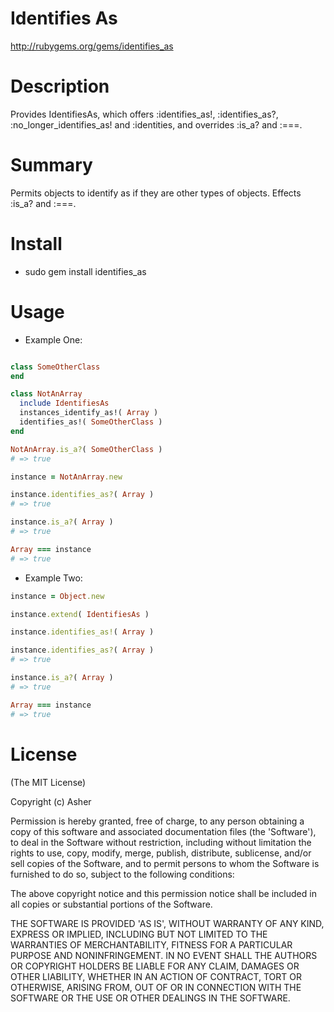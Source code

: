 # Identifies As #

http://rubygems.org/gems/identifies_as

# Description #

Provides IdentifiesAs, which offers :identifies_as!, :identifies_as?, :no_longer_identifies_as! and :identities, and overrides :is_a? and :===.

# Summary #

Permits objects to identify as if they are other types of objects. Effects :is_a? and :===.

# Install #

* sudo gem install identifies_as

# Usage #

* Example One:

```ruby

class SomeOtherClass
end

class NotAnArray
  include IdentifiesAs
  instances_identify_as!( Array )
  identifies_as!( SomeOtherClass )
end

NotAnArray.is_a?( SomeOtherClass )
# => true

instance = NotAnArray.new

instance.identifies_as?( Array )
# => true

instance.is_a?( Array )
# => true

Array === instance
# => true
```

* Example Two:

```ruby
instance = Object.new

instance.extend( IdentifiesAs )

instance.identifies_as!( Array )

instance.identifies_as?( Array )
# => true

instance.is_a?( Array )
# => true

Array === instance
# => true
```

# License #

  (The MIT License)

  Copyright (c) Asher

  Permission is hereby granted, free of charge, to any person obtaining
  a copy of this software and associated documentation files (the
  'Software'), to deal in the Software without restriction, including
  without limitation the rights to use, copy, modify, merge, publish,
  distribute, sublicense, and/or sell copies of the Software, and to
  permit persons to whom the Software is furnished to do so, subject to
  the following conditions:

  The above copyright notice and this permission notice shall be
  included in all copies or substantial portions of the Software.

  THE SOFTWARE IS PROVIDED 'AS IS', WITHOUT WARRANTY OF ANY KIND,
  EXPRESS OR IMPLIED, INCLUDING BUT NOT LIMITED TO THE WARRANTIES OF
  MERCHANTABILITY, FITNESS FOR A PARTICULAR PURPOSE AND NONINFRINGEMENT.
  IN NO EVENT SHALL THE AUTHORS OR COPYRIGHT HOLDERS BE LIABLE FOR ANY
  CLAIM, DAMAGES OR OTHER LIABILITY, WHETHER IN AN ACTION OF CONTRACT,
  TORT OR OTHERWISE, ARISING FROM, OUT OF OR IN CONNECTION WITH THE
  SOFTWARE OR THE USE OR OTHER DEALINGS IN THE SOFTWARE.